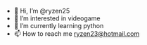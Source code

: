 - 👋 Hi, I’m @ryzen25
- 👀 I’m interested in videogame 
- 🌱 I’m currently learning python
- 📫 How to reach me ryzen23@hotmail.com

<!---
ryzen25/ryzen25 is a ✨ special ✨ repository because its `README.md` (this file) appears on your GitHub profile.
You can click the Preview link to take a look at your changes.
--->

